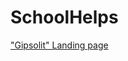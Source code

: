 # SchoolHelps
["Gipsolit" Landing page](https://kserxs-23.github.io/Gipsolit/index.min.html 'Gipsolit')
